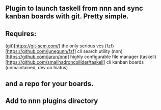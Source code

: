 ## Plugin to launch taskell from nnn and sync kanban boards with git. Pretty simple.
## Requires: 

(git)[https://git-scm.com/] the only serious vcs
(fzf)[https://github.com/junegunn/fzf] cli search utility
(nnn)[https://github.com/jarun/nnn] highly configurable file manager
(taskell)[https://github.com/smallhadroncollider/taskell] cli kanban boards (unmaintained, dev on hiatus) 

## and a repo for your boards.

## Add to nnn plugins directory
